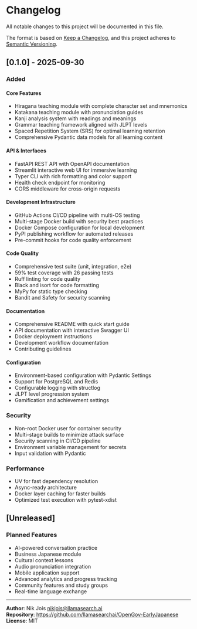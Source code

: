 # Changelog

All notable changes to this project will be documented in this file.

The format is based on [Keep a Changelog](https://keepachangelog.com/en/1.0.0/),
and this project adheres to [Semantic Versioning](https://semver.org/spec/v2.0.0.html).

## [0.1.0] - 2025-09-30

### Added

#### Core Features
- Hiragana teaching module with complete character set and mnemonics
- Katakana teaching module with pronunciation guides
- Kanji analysis system with readings and meanings
- Grammar teaching framework aligned with JLPT levels
- Spaced Repetition System (SRS) for optimal learning retention
- Comprehensive Pydantic data models for all learning content

#### API & Interfaces
- FastAPI REST API with OpenAPI documentation
- Streamlit interactive web UI for immersive learning
- Typer CLI with rich formatting and color support
- Health check endpoint for monitoring
- CORS middleware for cross-origin requests

#### Development Infrastructure
- GitHub Actions CI/CD pipeline with multi-OS testing
- Multi-stage Docker build with security best practices
- Docker Compose configuration for local development
- PyPI publishing workflow for automated releases
- Pre-commit hooks for code quality enforcement

#### Code Quality
- Comprehensive test suite (unit, integration, e2e)
- 59% test coverage with 26 passing tests
- Ruff linting for code quality
- Black and isort for code formatting
- MyPy for static type checking
- Bandit and Safety for security scanning

#### Documentation
- Comprehensive README with quick start guide
- API documentation with interactive Swagger UI
- Docker deployment instructions
- Development workflow documentation
- Contributing guidelines

#### Configuration
- Environment-based configuration with Pydantic Settings
- Support for PostgreSQL and Redis
- Configurable logging with structlog
- JLPT level progression system
- Gamification and achievement settings

### Security
- Non-root Docker user for container security
- Multi-stage builds to minimize attack surface
- Security scanning in CI/CD pipeline
- Environment variable management for secrets
- Input validation with Pydantic

### Performance
- UV for fast dependency resolution
- Async-ready architecture
- Docker layer caching for faster builds
- Optimized test execution with pytest-xdist

## [Unreleased]

### Planned Features
- AI-powered conversation practice
- Business Japanese module
- Cultural context lessons
- Audio pronunciation integration
- Mobile application support
- Advanced analytics and progress tracking
- Community features and study groups
- Real-time language exchange

---

**Author**: Nik Jois <nikjois@llamasearch.ai>  
**Repository**: https://github.com/llamasearchai/OpenGov-EarlyJapanese  
**License**: MIT

